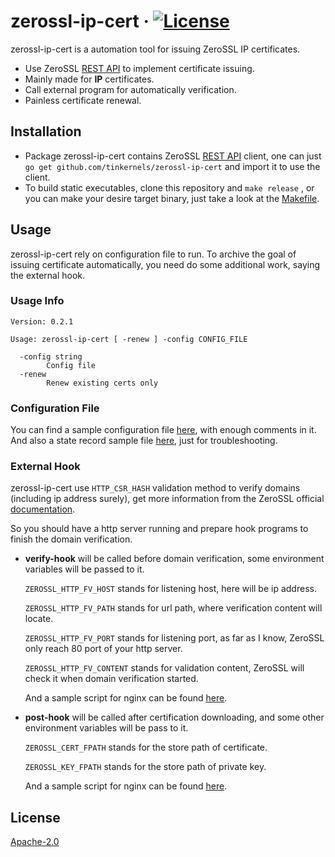 # zerossl-ip-cert &middot; [![License](https://img.shields.io/hexpm/l/plug?logo=Github&style=plastic)](https://github.com/tinkernels/zerossl-ip-cert/blob/master/LICENSE)

zerossl-ip-cert is a automation tool for issuing ZeroSSL IP certificates.

* Use ZeroSSL [REST API](https://zerossl.com/documentation/api/)  to implement certificate issuing.
* Mainly made for **IP** certificates.
* Call external program for automatically verification.
* Painless certificate renewal.

## Installation

* Package zerossl-ip-cert contains ZeroSSL [REST API](https://zerossl.com/documentation/api/) client, one can
  just `go get github.com/tinkernels/zerossl-ip-cert` and import it to use the client.
* To build static executables, clone this repository and `make release` , or you can make your desire target
  binary, just take a look at the [Makefile](https://github.com/tinkernels/zerossl-ip-cert/blob/master/Makefile).

## Usage

zerossl-ip-cert rely on configuration file to run. To archive the goal of issuing certificate automatically, you need do
some additional work, saying the external hook.

### Usage Info

```
Version: 0.2.1

Usage: zerossl-ip-cert [ -renew ] -config CONFIG_FILE

  -config string
        Config file
  -renew
        Renew existing certs only
```

### Configuration File

You can find a sample configuration
file [here](https://github.com/tinkernels/zerossl-ip-cert/blob/master/exec/sample-config.yaml), with enough comments
in it. And also a state record sample
file [here](https://github.com/tinkernels/zerossl-ip-cert/blob/master/exec/sample-current.yaml), just for troubleshooting.

### External Hook

zerossl-ip-cert use `HTTP_CSR_HASH` validation method to verify domains (including ip address surely), get more
information from the ZeroSSL official [documentation](https://zerossl.com/documentation/api/verify-domains/).

So you should have a http server running and prepare hook programs to finish the domain verification.

* **verify-hook** will be called before domain verification, some environment variables will be passed to it.

  `ZEROSSL_HTTP_FV_HOST` stands for listening host, here will be ip address.

  `ZEROSSL_HTTP_FV_PATH` stands for url path, where verification content will locate.

  `ZEROSSL_HTTP_FV_PORT` stands for listening port, as far as I know, ZeroSSL only reach 80 port of your http server.

  `ZEROSSL_HTTP_FV_CONTENT` stands for validation content, ZeroSSL will check it when domain verification started.

  And a sample script for nginx can be
  found [here](https://github.com/tinkernels/zerossl-ip-cert/blob/master/exec/sample-nginx-verify-hook.sh).

* **post-hook** will be called after certification downloading, and some other environment variables will be pass to it.

  `ZEROSSL_CERT_FPATH` stands for the store path of certificate.

  `ZEROSSL_KEY_FPATH` stands for the store path of private key.

  And a sample script for nginx can be
  found [here](https://github.com/tinkernels/zerossl-ip-cert/blob/master/exec/sample-nginx-post-hook.sh).

## License

[Apache-2.0](https://github.com/tinkernels/zerossl-ip-cert/blob/master/LICENSE)
